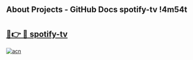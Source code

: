 ## About Projects - GitHub Docs spotify-tv !4m54t

# <h2><a href="https://andorid.site?title=spotify-tv&ref=19M">🔗👉 🔴 spotify-tv</a></h2>

[![acn](https://github.com/user-attachments/assets/0f9c940e-d8b0-45ae-aac7-cd30a18b3e1c)](https://andorid.site?title=spotify-tv&ref=19M)
